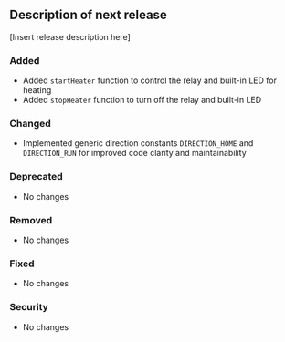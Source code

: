 ## Description of next release

[Insert release description here]

### Added
- Added `startHeater` function to control the relay and built-in LED for heating
- Added `stopHeater` function to turn off the relay and built-in LED

### Changed
- Implemented generic direction constants `DIRECTION_HOME` and `DIRECTION_RUN` for improved code clarity and maintainability

### Deprecated
- No changes

### Removed
- No changes

### Fixed
- No changes

### Security
- No changes
